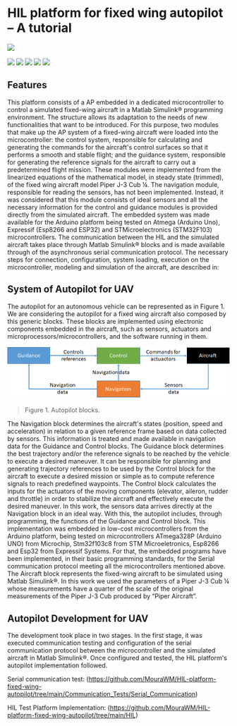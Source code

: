# HIL platform for fixed wing autopilot – A tutorial

![](https://github.com/MouraWM/HIL-platform-fixed-wing-autopilot/images/wd.jpg)

![](https://img.shields.io/github/stars/MouraWM/HIL-platform-fixed-wing-autopilot.svg) ![](https://img.shields.io/github/forks/MouraWM/HIL-platform-fixed-wing-autopilot.svg) ![](https://https://img.shields.io/github/release/MouraWM/HIL-platform-fixed-wing-autopilot.svg) ![](https://img.shields.io/github/issues/MouraWM/HIL-platform-fixed-wing-autopilot.svg) ![](https://img.shields.io/github/bower/MouraWM/HIL-platform-fixed-wing-autopilot.svg)

## Features

This platform consists of a AP embedded in a dedicated microcontroller to control a simulated fixed-wing aircraft in a Matlab Simulink® programming environment.
The structure allows its adaptation to the needs of new functionalities that want to be introduced. For this purpose, two modules that make up the AP system of a fixed-wing aircraft were loaded into the microcontroller: the control system, responsible for calculating and generating the commands for the aircraft's control surfaces so that it performs a smooth and stable flight; and the guidance system, responsible for generating the reference signals for the aircraft to carry out a predetermined flight mission. 
These modules were implemented from the linearized equations of the mathematical model, in steady state (trimmed), of the fixed wing aircraft model Piper J-3 Cub ¼. 
The navigation module, responsible for reading the sensors, has not been implemented. Instead, it was considered that this module consists of ideal sensors and all the necessary information for the control and guidance modules is provided directly from the simulated aircraft. 
The embedded system was made available for the Arduino platform being tested on Atmega (Arduino Uno), Expressif (Esp8266 and ESP32) and STMicroelectronics (STM32F103) microcontrollers. 
The communication between the HIL and the simulated aircraft takes place through Matlab Simulink® blocks and is made available through of the asynchronous serial communication protocol. 
The necessary steps for connection, configuration, system loading, execution on the microcontroller, modeling and simulation of the aircraft, are described in:


## System of Autopilot for UAV

The autopilot for an autonomous vehicle can be represented as in Figure 1. We are considering the autopilot for a fixed wing aircraft also composed by this generic blocks. These blocks are implemented using electronic components embedded in the aircraft, such as sensors, actuators and microprocessors/microcontrollers, and the software running in them.

![](https://github.com/MouraWM/HIL-platform-fixed-wing-autopilot/blob/main/images/Fig11.png)
> Figure 1. Autopilot blocks.

The Navigation block determines the aircraft's states (position, speed and acceleration) in relation to a given reference frame based on data collected by sensors. This information is treated and made available in navigation data for the Guidance and Control blocks.
The Guidance block determines the best trajectory and/or the reference signals to be reached by the vehicle to execute a desired maneuver. It can be responsible for planning and generating trajectory references to be used by the Control block for the aircraft to execute a desired mission or simple as to compute reference signals to reach predefined waypoints.
The Control block calculates the inputs for the actuators of the moving components (elevator, aileron, rudder and throttle) in order to stabilize the aircraft and effectively execute the desired maneuver.
In this work, the sensors data arrives directly at the Navigation block in an ideal way. With this, the autopilot includes, through programming, the functions of the Guidance and Control block. This implementation was embedded in low-cost microcontrollers from the Arduino platform, being tested on microcontrollers ATmega328P (Arduino UNO) from Microchip, Stm32f103c8 from STM Microeletronics, Esp8266 and Esp32 from Expressif Systems. For that, the embedded programs have been implemented, in their basic programming standards, for the Serial communication protocol meeting all the microcontrollers mentioned above.
The Aircraft block represents the fixed-wing aircraft to be simulated using Matlab Simulink®. In this work we used the parameters of a Piper J-3 Cub ¼ whose measurements have a quarter of the scale of the original measurements of the Piper J-3 Cub produced by “Piper Aircraft”. 

## Autopilot Development for UAV

The development took place in two stages. In the first stage, it was executed communication testing and
configuration of the serial communication protocol between the microcontroller and the simulated aircraft in Matlab
Simulink®. Once configured and tested, the HIL platform's autopilot implementation followed.

Serial communication test: (https://github.com/MouraWM/HIL-platform-fixed-wing-autopilot/tree/main/Communication_Tests/Serial_Communication)

HIL Test Platform Implementation: (https://github.com/MouraWM/HIL-platform-fixed-wing-autopilot/tree/main/HIL)

